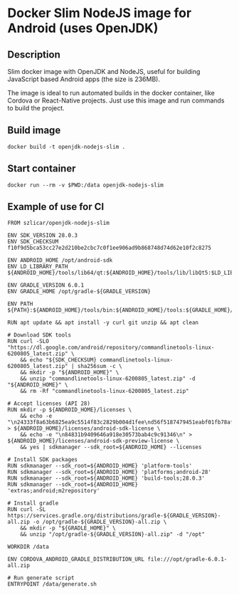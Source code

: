 # Docker Slim NodeJS image for Android (uses OpenJDK)

## Description

Slim docker image with OpenJDK and NodeJS, useful for building JavaScript based Android apps (the size is 236MB).

The image is ideal to run automated builds in the docker container, like Cordova or React-Native projects. Just use this image and run commands to build the project.

## Build image

`docker build -t openjdk-nodejs-slim .`

## Start container

`docker run --rm -v $PWD:/data openjdk-nodejs-slim`

## Example of use for CI

```
FROM szlicar/openjdk-nodejs-slim

ENV SDK_VERSION 28.0.3
ENV SDK_CHECKSUM f10f9d5bca53cc27e2d210be2cbc7c0f1ee906ad9b868748d74d62e10f2c8275

ENV ANDROID_HOME /opt/android-sdk
ENV LD_LIBRARY_PATH ${ANDROID_HOME}/tools/lib64/qt:${ANDROID_HOME}/tools/lib/libQt5:$LD_LIBRARY_PATH/

ENV GRADLE_VERSION 6.0.1
ENV GRADLE_HOME /opt/gradle-${GRADLE_VERSION}

ENV PATH ${PATH}:${ANDROID_HOME}/tools/bin:${ANDROID_HOME}/tools:${GRADLE_HOME}/bin

RUN apt update && apt install -y curl git unzip && apt clean 

# Download SDK tools
RUN curl -SLO "https://dl.google.com/android/repository/commandlinetools-linux-6200805_latest.zip" \
    && echo "${SDK_CHECKSUM} commandlinetools-linux-6200805_latest.zip" | sha256sum -c \
    && mkdir -p "${ANDROID_HOME}" \
    && unzip "commandlinetools-linux-6200805_latest.zip" -d "${ANDROID_HOME}" \
    && rm -Rf "commandlinetools-linux-6200805_latest.zip"

# Accept licenses (API 28)
RUN mkdir -p ${ANDROID_HOME}/licenses \
    && echo -e "\n24333f8a63b6825ea9c5514f83c2829b004d1fee\nd56f5187479451eabf01fb78af6dfcb131a6481e\n" > ${ANDROID_HOME}/licenses/android-sdk-license \
    && echo -e "\n84831b9409646a918e30573bab4c9c91346\n" > ${ANDROID_HOME}/licenses/android-sdk-preview-license \
    && yes | sdkmanager --sdk_root=${ANDROID_HOME} --licenses

# Install SDK packages
RUN sdkmanager --sdk_root=${ANDROID_HOME} 'platform-tools'
RUN sdkmanager --sdk_root=${ANDROID_HOME} 'platforms;android-28'
RUN sdkmanager --sdk_root=${ANDROID_HOME} 'build-tools;28.0.3'
RUN sdkmanager --sdk_root=${ANDROID_HOME} 'extras;android;m2repository'

# Install gradle
RUN curl -SL https://services.gradle.org/distributions/gradle-${GRADLE_VERSION}-all.zip -o /opt/gradle-${GRADLE_VERSION}-all.zip \
    && mkdir -p "${GRADLE_HOME}" \
    && unzip "/opt/gradle-${GRADLE_VERSION}-all.zip" -d "/opt"

WORKDIR /data

ENV CORDOVA_ANDROID_GRADLE_DISTRIBUTION_URL file:///opt/gradle-6.0.1-all.zip

# Run generate script
ENTRYPOINT /data/generate.sh
```